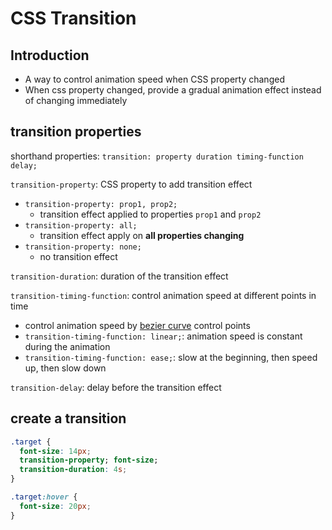 # CSS Transition

## Introduction

- A way to control animation speed when CSS property changed
- When css property changed, provide a gradual animation effect instead of changing immediately

## transition properties

shorthand properties: `transition: property duration timing-function delay;`

`transition-property`: CSS property to add transition effect

- `transition-property: prop1, prop2;`
  - transition effect applied to properties `prop1` and `prop2`
- `transition-property: all;`
  - transition effect apply on **all properties changing**
- `transition-property: none;`
  - no transition effect

`transition-duration`: duration of the transition effect

`transition-timing-function`: control animation speed at different points in time

- control animation speed by [bezier curve](math-bezier-curve.md) control points
- `transition-timing-function: linear;`: animation speed is constant during the animation
- `transition-timing-function: ease;`: slow at the beginning, then speed up, then slow down

`transition-delay`: delay before the transition effect

## create a transition

```css
.target {
  font-size: 14px;
  transition-property; font-size;
  transition-duration: 4s;
}

.target:hover {
  font-size: 20px;
}
```
